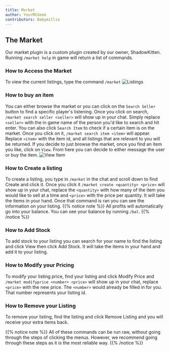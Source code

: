 ```yaml
---
title: Market
author: YourMCGeek
contributors: Babymillie
---
```


## The Market
Our market plugin is a custom plugin created by our owner, ShadowKitten. Running ``/market help`` in game will return a list of commands. 

### How to Access the Market
To view the current listings, type the command ``/market``
![Listings](../../../assets/images/market/market_listings.jpg)

### How to buy an item
You can either browse the market or you can click on the ```Search Seller``` button to find a specific player's listening. Once you click on search, ``/market search seller <seller>`` will show up in your chat. Simply replace ```<seller>``` with the in game name of the person you'd like to search and hit enter. You can also click ```Search Item``` to check if a certain item is on the market. Once you click on it, ``/market search item <item>`` will appear. Replace ```<item>``` with the item id, and all listings that are relevant to you will be returned. If you decide to just browse the market, once you find an item you like, click on ```View```. From here you can decide to either message the user or buy the item.
![View Item](../../../assets/images/market/market_view.png)

### How to Create a listing
To create a listing, you type in ```/market``` in the chat and scroll down to find Create and click it. Once you click it ```/market create <quantity> <price>``` will show up in your chat, replace the ``<quantity>`` with how many of the item you would like to sell at a time and ``<price>`` with the price per quantity. It will take the items in your hand. Once that command is ran you can see the information on your listing.
{{% notice note %}}
All profits will automatically go into your balance. You can see your balance by running ```/bal```.​
{{% /notice %}}

### How to Add Stock
To add stock to your listing you can search for your name to find the listing and click View then click Add Stock. It will take the items in your hand and add it to your listing.

### How to Modify your Pricing
To modify your listing price, find your listing and click Modify Price and ```/market modifyprice <number> <price>``` will show up in your chat, replace ``<price>`` with the new price. The ``<number>`` would already be filled in for you. That number represents your listing id.

### How to Remove your Listing
To remove your listing, find the listing and click Remove Listing and you will receive your extra items back.

{{% notice note %}}
All of these commands can be run raw, without going through the steps of clicking the menus. However, we recommend going through these steps as it is the most reliable way.
{{% /notice %}}